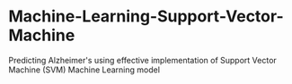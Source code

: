 # Machine-Learning-Support-Vector-Machine
Predicting Alzheimer's using effective implementation of Support Vector Machine (SVM) Machine Learning model
